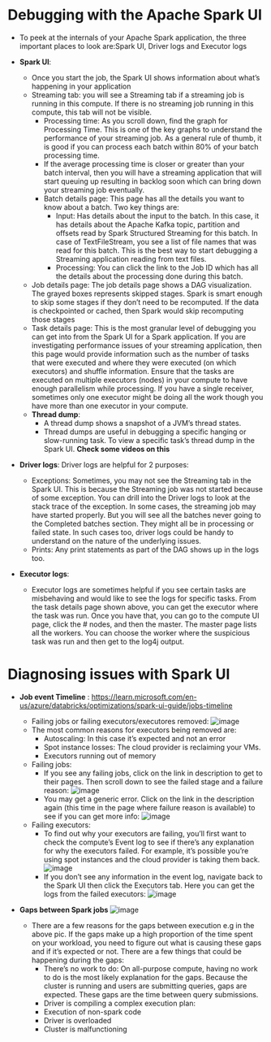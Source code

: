 # Debugging with the Apache Spark UI
*  To peek at the internals of your Apache Spark application, the three important places to look are:Spark UI, Driver logs and Executor logs
* **Spark UI**:
  * Once you start the job, the Spark UI shows information about what’s happening in your application
  * Streaming tab: you will see a Streaming tab if a streaming job is running in this compute. If there is no streaming job running in this compute, this tab will not be visible.
    * Processing time: As you scroll down, find the graph for Processing Time. This is one of the key graphs to understand the performance of your streaming job. As a general rule of thumb, it is good if you can process each batch within 80% of your batch processing time.
    * If the average processing time is closer or greater than your batch interval, then you will have a streaming application that will start queuing up resulting in backlog soon which can bring down your streaming job eventually.
    * Batch details page: This page has all the details you want to know about a batch. Two key things are:
        * Input: Has details about the input to the batch. In this case, it has details about the Apache Kafka topic, partition and offsets read by Spark Structured Streaming for this batch. In case of TextFileStream, you see a list of file names that was read for this batch. This is the best way to start debugging a Streaming application reading from text files.
        * Processing: You can click the link to the Job ID which has all the details about the processing done during this batch.
  * Job details page: The job details page shows a DAG visualization. The grayed boxes represents skipped stages. Spark is smart enough to skip some stages if they don’t need to be recomputed. If the data is checkpointed or cached, then Spark would skip recomputing those stages
  * Task details page: This is the most granular level of debugging you can get into from the Spark UI for a Spark application. If you are investigating performance issues of your streaming application, then this page would provide information such as the number of tasks that were executed and where they were executed (on which executors) and shuffle information. Ensure that the tasks are executed on multiple executors (nodes) in your compute to have enough parallelism while processing. If you have a single receiver, sometimes only one executor might be doing all the work though you have more than one executor in your compute.
  * **Thread dump**:
      * A thread dump shows a snapshot of a JVM’s thread states.
      * Thread dumps are useful in debugging a specific hanging or slow-running task. To view a specific task’s thread dump in the Spark UI. **Check some videos on this**

* **Driver logs**: Driver logs are helpful for 2 purposes:
  * Exceptions: Sometimes, you may not see the Streaming tab in the Spark UI. This is because the Streaming job was not started because of some exception. You can drill into the Driver logs to look at the stack trace of the exception. In some cases, the streaming job may have started properly. But you will see all the batches never going to the Completed batches section. They might all be in processing or failed state. In such cases too, driver logs could be handy to understand on the nature of the underlying issues.
  * Prints: Any print statements as part of the DAG shows up in the logs too.

* **Executor logs**:
  * Executor logs are sometimes helpful if you see certain tasks are misbehaving and would like to see the logs for specific tasks. From the task details page shown above, you can get the executor where the task was run. Once you have that, you can go to the compute UI page, click the # nodes, and then the master. The master page lists all the workers. You can choose the worker where the suspicious task was run and then get to the log4j output.


# Diagnosing issues with Spark UI

* **Job event Timeline** : https://learn.microsoft.com/en-us/azure/databricks/optimizations/spark-ui-guide/jobs-timeline
   * Failing jobs or failing executors/executores removed:
     ![image](https://github.com/user-attachments/assets/295eda2b-78d3-4971-b6d9-28b022cbd166)
   * The most common reasons for executors being removed are:
      * Autoscaling: In this case it’s expected and not an error
      * Spot instance losses: The cloud provider is reclaiming your VMs.
      * Executors running out of memory
   * Failing jobs:
      * If you see any failing jobs, click on the link in description to get to their pages. Then scroll down to see the failed stage and a failure reason:
        ![image](https://github.com/user-attachments/assets/6e4aae90-cf73-4cba-a89a-09084a7b3312)
      * You may get a generic error. Click on the link in the description again (this time in the page where failure reason is available) to see if you can get more info:
        ![image](https://github.com/user-attachments/assets/a6d6e29c-633b-4a25-9e4b-20e0e86ac3e3)
    * Failing executors:
       * To find out why your executors are failing, you’ll first want to check the compute’s Event log to see if there’s any explanation for why the executors failed. For example, it’s possible you’re using spot instances and the cloud provider is taking them back.
         ![image](https://github.com/user-attachments/assets/e15a2f10-258c-4308-bfb4-5b3b82ebec11)
       * If you don’t see any information in the event log, navigate back to the Spark UI then click the Executors tab. Here you can get the logs from the failed executors:
         ![image](https://github.com/user-attachments/assets/0237dc47-7a1e-472d-ae9d-e29efd6968c3)
  

* **Gaps between Spark jobs**
  ![image](https://github.com/user-attachments/assets/343ead6a-b85f-48cd-970f-b1e45e757c9a)
   * There are a few reasons for the gaps between execution e.g in the above pic. If the gaps make up a high proportion of the time spent on your workload, you need to figure out what is causing these gaps and if it’s expected or not. There are a few things that could be happening during the gaps:
      * There’s no work to do: On all-purpose compute, having no work to do is the most likely explanation for the gaps. Because the cluster is running and users are submitting queries, gaps are expected. These gaps are the time between query submissions.
      * Driver is compiling a complex execution plan: 
      * Execution of non-spark code
      * Driver is overloaded
      * Cluster is malfunctioning

     


